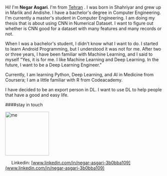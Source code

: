 Hi! I'm **Negar Asgari**. I'm from [Tehran](https://en.wikipedia.org/wiki/Tehran) . I was born in Shahriyar and grew up in Marlik and Andishe. I have a bachelor's degree in Computer Engineering. I'm currently a master's student in Computer Engineering. I am doing my thesis that is about using CNN in Numerical Dataset. I want to figure out whether is CNN good for a dataset with many features and many records or not.


When I was a bachelor's student, I didn't know what I want to do. I started to learn Android Programming, but I understood it was not for me.  After two or three years, I have been familiar with Machine Learning, and I said to myself  "Yes, it is for me. I like Machine Learning and Deep Learning. In the future, I want to be a Deep Learning Engineer."

Currently, I am learning Python, Deep Learning, and AI in Medicine from Coursera; I am a little familiar with R from Codeacademy. 

I have decided to be an export person in DL. I want to use DL to help people that have a good and easy life.

####stay in touch


<a href="https://ibb.co/DkjhHTN"><img src="https://i.ibb.co/3WP29Qw/me.png" alt="me" width=140 border="0"></a>

&nbsp;&nbsp;&nbsp;&nbsp;&nbsp;Linkedin: [www.linkedin.com/in/negar-asgari-3b0bba109](www.linkedin.com/in/negar-asgari-3b0bba109)
